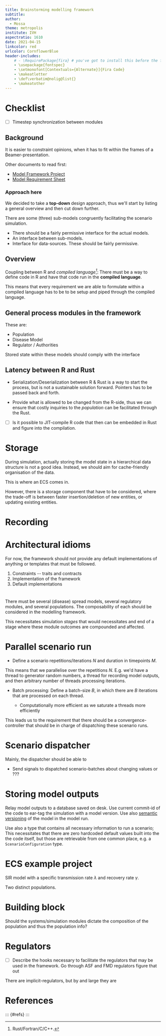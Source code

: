 ```yaml
---
title: Brainstorming modelling framework
subtitle: 
author: 
  - Mossa
theme: metropolis
institute: IVH
aspectratio: 1610
date: 2021-04-15
linkcolor: red
urlcolor: CornflowerBlue
header-includes:
    # - \RequirePackage{fira} # you've got to install this before the font works
    - \usepackage{fontspec}
    - \setmonofont[Contextuals={Alternate}]{Fira Code}
    - \makeatletter
    - \def\verbatim@nolig@list{}
    - \makeatother
---
```


<!-- markdownlint-disable-file MD025 -->

# Checklist

- [ ] Timestep synchronization between modules

## Background

It is easier to constraint opinions, when it has to fit within the frames of
a Beamer-presentation.

Other documents to read first:

* [Model Framework Project](documentation/Model%20Framework%20Project%20v5.md)
* [Model Requirement Sheet](documentation/Model%20Requirement%20Sheet%20v4.md)

### Approach here

We decided to take a **top-down** design approach, thus we'll start by listing
a general overview and then cut down further.

There are some (three) sub-models congruently facilitating the scenario simulation.

* There should be a fairly permissive interface for the actual models.
* An interface between sub-models.
* Interface for data-sources. These should be fairly permissive.

## Overview

Coupling between R and *compiled language[^compiled_lang]*: There must be
a way to define code in R and have that code run in the **compiled language**.

This means that every requirement we are able to formulate within a compiled language
has to be to be setup and piped through the compiled language.

[^compiled_lang]: Rust/Fortran/C/C++.

## General process modules in the framework

These are:

- Population
- Disease Model
- Regulator / Authorities

Stored state within these models should comply with the interface

## Latency between R and Rust

* Serialization/Deserialization between R & Rust is a way to start the process,
  but is not a sustainable solution forward. Pointers has to be passed back and
  forth.

* Provide what is allowed to be changed from the R-side, thus we can ensure that
  costly inquiries to the *population* can be facilitated through the Rust.

* [ ] Is it possible to JIT-compile R code that then can be embedded in Rust
  and figure into the compilation.

# Storage

During simulation, actually storing the model state in a hierarchical data
structure is not a good idea. Instead, we should aim for cache-friendly
organisation of the data.

This is where an ECS comes in.

However, there is a storage component that have to be considered, where the trade-off
is between faster insertion/deletion of new entities, or updating existing entities.

# Recording

# Architectural idioms

For now, the framework should not provide any default implementations of anything
or templates that must be followed.

1. Constraints -- traits and contracts
2. Implementation of the framework
3. Default implementations

#

<!-- Based on a meeting on 2021-04-16 -->

There must be several (disease) spread models, several regulatory modules,
and several populations. The composability of each should be considered in the
modelling framework.

This necessitates simulation *stages* that would necessitates and end of a stage
where these module outcomes are compounded and affected.

# Parallel scenario run

* Define a scenario repetitions/iterations $N$ and duration in timepoints $M$.

This means that we parallelise over the repetitions $N$. E.g. we'd have a
thread to generator random numbers, a thread for recording model outputs, and then
arbitrary number of threads processing iterations.

* Batch processing: Define a batch-size $B$, in which there are $B$ iterations
  that are processed on each thread.

  * Computationally more efficient as we saturate a threads more efficiently

This leads us to the requirement that there should be a convergence-controller
that should be in charge of dispatching these scenario runs.

# Scenario dispatcher

Mainly, the dispatcher should be able to

<!-- FIXME: -->
* Send signals to dispatched scenario-batches about changing values or ???

# Storing model outputs

Relay model outputs to a database saved on desk.
Use current commit-id of the code to ear-tag the simulation with a model
version.
Use also [semantic versioning](https://semver.org/) of the model in the model run.

Use also a type that contains all necessary information to run a scenario;
This necessitates that there are zero hardcoded default values built into the
the code itself, but those are retrievable from one common place, e.g. a
`ScenarioConfiguration` type.

# ECS example project

SIR model with a specific transmission rate $\lambda$ and recovery rate $\gamma$.

Two distinct populations.

# Building block

Should the systems/simulation modules dictate the composition of the population
and thus the population info?

# Regulators

- [ ] Describe the hooks necessary to facilitate the regulators that may be
      used in the framework. Go through ASF and FMD regulators figure that out

There are implicit-regulators, but by and large they are 
<!-- TODO -->
# References

::: {#refs}
:::
